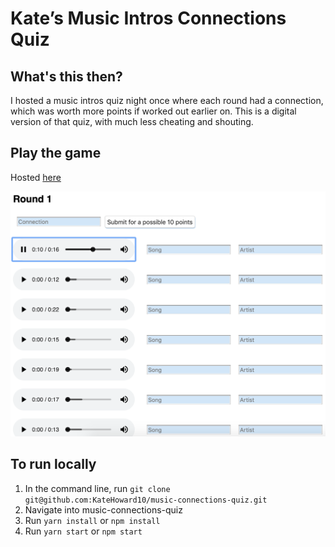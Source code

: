 # Kate’s Music Intros Connections Quiz

## What's this then?

I hosted a music intros quiz night once where each round had a connection, which was worth more points if worked out earlier on. This is a digital version of that quiz, with much less cheating and shouting.

## Play the game

Hosted [here](https://katehoward10.github.io/music-connections-quiz)

![Round 1 in action](Screenshot.png)

## To run locally

1. In the command line, run `git clone git@github.com:KateHoward10/music-connections-quiz.git`
2. Navigate into music-connections-quiz
3. Run `yarn install` or `npm install`
4. Run `yarn start` or `npm start`
